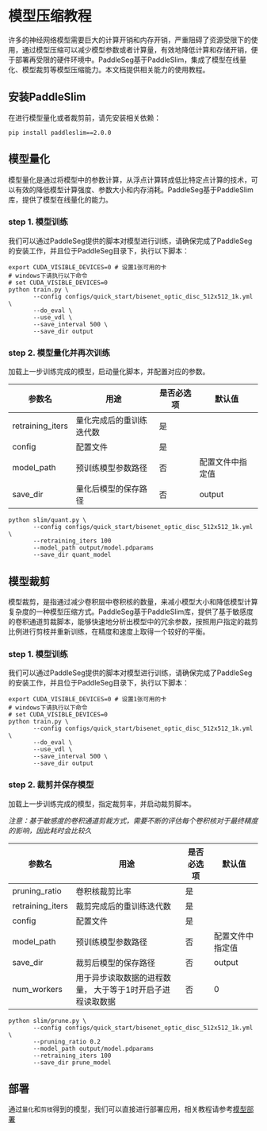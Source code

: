 # 模型压缩教程

许多的神经网络模型需要巨大的计算开销和内存开销，严重阻碍了资源受限下的使用，通过模型压缩可以减少模型参数或者计算量，有效地降低计算和存储开销，便于部署再受限的硬件环境中。PaddleSeg基于PaddleSlim，集成了模型在线量化、模型裁剪等模型压缩能力。本文档提供相关能力的使用教程。

## 安装PaddleSlim

在进行模型量化或者裁剪前，请先安装相关依赖：

```shell
pip install paddleslim==2.0.0
```

## 模型量化

模型量化是通过将模型中的参数计算，从浮点计算转成低比特定点计算的技术，可以有效的降低模型计算强度、参数大小和内存消耗。PaddleSeg基于PaddleSlim库，提供了模型在线量化的能力。

### step 1. 模型训练

我们可以通过PaddleSeg提供的脚本对模型进行训练，请确保完成了PaddleSeg的安装工作，并且位于PaddleSeg目录下，执行以下脚本：

```shell
export CUDA_VISIBLE_DEVICES=0 # 设置1张可用的卡
# windows下请执行以下命令
# set CUDA_VISIBLE_DEVICES=0
python train.py \
       --config configs/quick_start/bisenet_optic_disc_512x512_1k.yml \
       --do_eval \
       --use_vdl \
       --save_interval 500 \
       --save_dir output
```

### step 2. 模型量化并再次训练

加载上一步训练完成的模型，启动量化脚本，并配置对应的参数。

|参数名|用途|是否必选项|默认值|
|-|-|-|-|
|retraining_iters|量化完成后的重训练迭代数|是||
|config|配置文件|是||
|model_path|预训练模型参数路径|否|配置文件中指定值|
|save_dir|量化后模型的保存路径|否|output|

```shell
python slim/quant.py \
       --config configs/quick_start/bisenet_optic_disc_512x512_1k.yml \
       --retraining_iters 100
       --model_path output/model.pdparams
       --save_dir quant_model
```

## 模型裁剪

模型裁剪，是指通过减少卷积层中卷积核的数量，来减小模型大小和降低模型计算复杂度的一种模型压缩方式。PaddleSeg基于PaddleSlim库，提供了基于敏感度的卷积通道剪裁脚本，能够快速地分析出模型中的冗余参数，按照用户指定的裁剪比例进行剪枝并重新训练，在精度和速度上取得一个较好的平衡。

### step 1. 模型训练

我们可以通过PaddleSeg提供的脚本对模型进行训练，请确保完成了PaddleSeg的安装工作，并且位于PaddleSeg目录下，执行以下脚本：

```shell
export CUDA_VISIBLE_DEVICES=0 # 设置1张可用的卡
# windows下请执行以下命令
# set CUDA_VISIBLE_DEVICES=0
python train.py \
       --config configs/quick_start/bisenet_optic_disc_512x512_1k.yml \
       --do_eval \
       --use_vdl \
       --save_interval 500 \
       --save_dir output
```

### step 2. 裁剪并保存模型

加载上一步训练完成的模型，指定裁剪率，并启动裁剪脚本。

*注意：基于敏感度的卷积通道剪裁方式，需要不断的评估每个卷积核对于最终精度的影响，因此耗时会比较久*

|参数名|用途|是否必选项|默认值|
|-|-|-|-|
|pruning_ratio|卷积核裁剪比率|是||
|retraining_iters|裁剪完成后的重训练迭代数|是||
|config|配置文件|是||
|model_path|预训练模型参数路径|否|配置文件中指定值|
|save_dir|裁剪后模型的保存路径|否|output|
|num_workers|用于异步读取数据的进程数量， 大于等于1时开启子进程读取数据|否|0|

```shell
python slim/prune.py \
       --config configs/quick_start/bisenet_optic_disc_512x512_1k.yml \
       --pruning_ratio 0.2
       --model_path output/model.pdparams
       --retraining_iters 100
       --save_dir prune_model
```

## 部署

通过`量化`和`剪枝`得到的模型，我们可以直接进行部署应用，相关教程请参考[模型部署](../docs/model_export.md)
